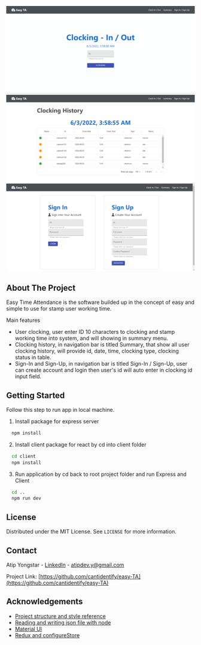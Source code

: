 ![project_sample](cover/cover-1.png)
![project_sample](cover/cover-2.png)
![project_sample](cover/cover-3.png)

## About The Project

Easy Time Attendance is the software builded up in the concept of easy and simple to use for stamp user working time.

Main features
* User clocking, user enter ID 10 characters to clocking and stamp working time into system, and will showing in summary menu.
* Clocking history, in navigation bar is titled Summary, that show all user clocking history, will provide id, date, time, clocking type, clocking status in table.
* Sign-In and Sign-Up, in navigation bar is titled Sign-In / Sign-Up, user can create account and login then user's id will auto enter in clocking id input field.

## Getting Started

Follow this step to run app in local machine.
1. Install package for express server
```sh
  npm install
```
2. Install client package for react by cd into client folder
```sh
  cd client
  npm install
```
3. Run application by cd back to root project folder and run Express and Client
```sh
  cd ..
  npm run dev
```

## License

Distributed under the MIT License. See `LICENSE` for more information.

## Contact

Atip Yongstar - [LinkedIn](https://www.linkedin.com/in/atip-yongstar-5118b5186/) - atipdev.y@gmail.com

Project Link: [https://github.com/cantidentify/easy-TA](https://github.com/cantidentify/easy-TA)

<!-- ACKNOWLEDGEMENTS -->
## Acknowledgements
* [Project structure and style reference](https://github.com/bradtraversy/devconnector_2.0)
* [Reading and writing json file with node](https://stackabuse.com/reading-and-writing-json-files-with-node-js/)
* [Material UI](https://mui.com/)
* [Redux and configureStore](https://redux-toolkit.js.org/api/configureStore)

